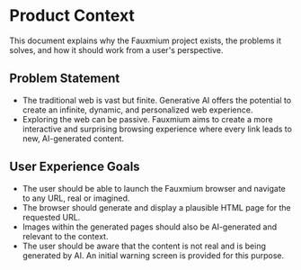 # Product Context

This document explains why the Fauxmium project exists, the problems it solves, and how it should work from a user's perspective.

## Problem Statement

- The traditional web is vast but finite. Generative AI offers the potential to create an infinite, dynamic, and personalized web experience.
- Exploring the web can be passive. Fauxmium aims to create a more interactive and surprising browsing experience where every link leads to new, AI-generated content.

## User Experience Goals

- The user should be able to launch the Fauxmium browser and navigate to any URL, real or imagined.
- The browser should generate and display a plausible HTML page for the requested URL.
- Images within the generated pages should also be AI-generated and relevant to the context.
- The user should be aware that the content is not real and is being generated by AI. An initial warning screen is provided for this purpose.
